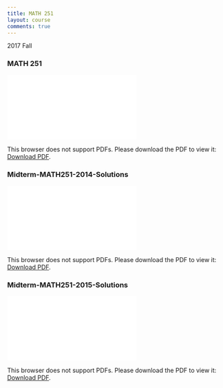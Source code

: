 ```yaml
---
title: MATH 251
layout: course
comments: true
---
```


2017 Fall

<!--more-->
### MATH 251
<object data="{{ site.url }}/assets/MATH 251/MATH 251.pdf" type="application/pdf" width="100%" height="850px">
    <embed src="{{ site.url }}/assets/MATH 251/MATH 251.pdf" type="application/pdf">
        <p>This browser does not support PDFs. Please download the PDF to view it: <a href="{{ site.url }}/assets/MATH 251/MATH 251.pdf">Download PDF</a>.</p>
    </embed>
</object>

### Midterm-MATH251-2014-Solutions
<object data="{{ site.url }}/assets/MATH 251/Midterm-MATH251-2014-Solutions.pdf" type="application/pdf" width="100%" height="850px">
    <embed src="{{ site.url }}/assets/MATH 251/Midterm-MATH251-2014-Solutions.pdf" type="application/pdf">
        <p>This browser does not support PDFs. Please download the PDF to view it: <a href="{{ site.url }}/assets/MATH 251/Midterm-MATH251-2014-Solutions.pdf">Download PDF</a>.</p>
    </embed>
</object>

### Midterm-MATH251-2015-Solutions
<object data="{{ site.url }}/assets/MATH 251/Midterm-MATH251-2015-Solutions.pdf" type="application/pdf" width="100%" height="850px">
    <embed src="{{ site.url }}/assets/MATH 251/Midterm-MATH251-2015-Solutions.pdf" type="application/pdf">
        <p>This browser does not support PDFs. Please download the PDF to view it: <a href="{{ site.url }}/assets/MATH 251/Midterm-MATH251-2015-Solutions.pdf">Download PDF</a>.</p>
    </embed>
</object>
